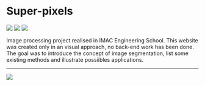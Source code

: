# Super-pixels

![](https://img.shields.io/badge/build-passing-green.svg?style=flat-square) ![](https://img.shields.io/badge/version-1.0-green.svg?style=flat-square) ![](https://img.shields.io/badge/browser-chrome-orange.svg?style=flat-square) 

Image processing project realised in IMAC Engineering School. This website was created only in an visual approach, no back-end work has been done. The goal was to introduce the concept of image segmentation, list some existing methods and illustrate possiibles applications.

___

![](https://pierrechls.github.io/super-pixels/images/preview.png)